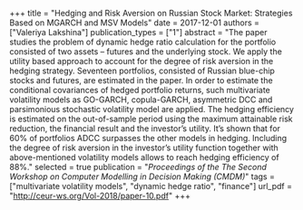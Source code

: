 +++
title = "Hedging and Risk Aversion on Russian Stock Market: Strategies Based on MGARCH and MSV Models"
date = 2017-12-01
authors = ["Valeriya Lakshina"]
publication_types = ["1"]
abstract = "The paper studies the problem of dynamic hedge ratio calculation for the portfolio consisted of two assets – futures and the underlying stock. We apply the utility based approach to account for the degree of risk aversion in the hedging strategy. Seventeen portfolios, consisted of Russian blue-chip stocks and futures, are estimated in the paper. In order to estimate the conditional covariances of hedged portfolio returns, such multivariate volatility models as GO-GARCH, copula-GARCH, asymmetric DCC and parsimonious stochastic volatility model are applied. The hedging efficiency is estimated on the out-of-sample period using the maximum attainable risk reduction, the financial result and the investor’s utility. It’s shown that for 60% of portfolios ADCC surpasses the other models in hedging. Including the degree of risk aversion in the investor’s utility function together with above-mentioned volatility models allows to reach hedging efficiency of 88%."
selected = true
publication = "*Proceedings of the The Second Workshop on Computer Modelling in Decision Making (CMDM)*"
tags = ["multivariate volatility models", "dynamic hedge ratio", "finance"]
url_pdf = "http://ceur-ws.org/Vol-2018/paper-10.pdf"
+++
